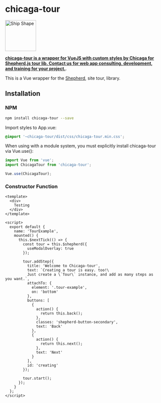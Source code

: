# chicaga-tour

<a href="https://shipshape.io/"><img src="http://i.imgur.com/DWHQjA5.png" alt="Ship Shape" width="100" height="100"/></a>

**[chicaga-tour is a wrapper for VueJS with custom styles by Chicaga for Shepherd.js tour lib. Contact us for web app consulting, development, and training for your project.](https://shipshape.io/)**.

This is a Vue wrapper for the [Shepherd](https://github.com/shipshapecode/shepherd), site tour, library.

## Installation

### NPM

```bash
npm install chicaga-tour --save
```


Import styles to App.vue:

```css
@import '~chicaga-tour/dist/css/chicaga-tour.min.css';
```

When using with a module system, you must explicitly install chicaga-tour via Vue.use():

```js
import Vue from 'vue';
import ChicagaTour from 'chicaga-tour';

Vue.use(ChicagaTour);
```

### Constructor Function

```vue
<template>
  <div>
    Testing
  </div>
</template>

<script>
  export default {
    name: 'TourExample',
    mounted() {
      this.$nextTick(() => {
        const tour = this.$shepherd({
          useModalOverlay: true
        });

        tour.addStep({
          title: 'Welcome to Chicaga-tour',
          text: `Creating a tour is easy. too!\
          Just create a \`Tour\` instance, and add as many steps as you want.`,
          attachTo: {
            element: '.tour-example',
            on: 'bottom'
          },
          buttons: [
            {
              action() {
                return this.back();
              },
              classes: 'shepherd-button-secondary',
              text: 'Back'
            },
            {
              action() {
                return this.next();
              },
              text: 'Next'
            }
          ],
          id: 'creating'
        });

        tour.start();
      });
    }
  };
</script>
```


